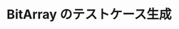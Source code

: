 ---
title: BitArray のテストケース生成
display: no-index
documentation_of:
- ./BitArrayCase.cs
- ./BitMatrixCase.cs
---